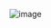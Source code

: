 ![image](https://user-images.githubusercontent.com/83284294/143687455-0aa1fde6-6112-4800-b8ab-b1952a63d162.png)
